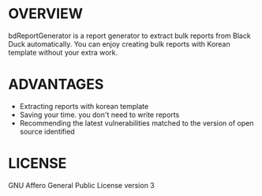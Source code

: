 # OVERVIEW
bdReportGenerator is a report generator to extract bulk reports from Black Duck automatically. You can enjoy creating bulk reports with Korean template without your extra work.


# ADVANTAGES
* Extracting reports with korean template
* Saving your time. you don't need to write reports
* Recommending the latest vulnerabilities matched to the version of open source identified

# LICENSE
GNU Affero General Public License version 3
